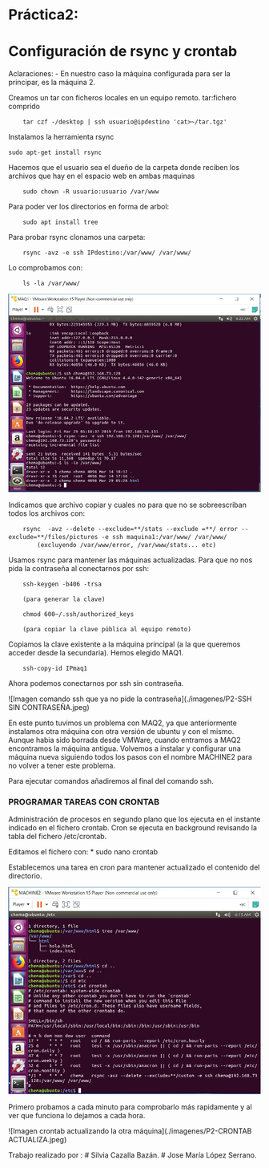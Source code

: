 # Práctica2:
# Configuración de rsync y crontab

Aclaraciones:
	- En nuestro caso la máquina configurada para ser la principar, es la máquina 2.
	
Creamos un tar con ficheros locales en un equipo remoto.
tar:fichero comprido

```
	tar czf -/desktop | ssh usuario@ipdestino 'cat>~/tar.tgz'
```

Instalamos la herramienta rsync

```
sudo apt-get install rsync
```

Hacemos que el usuario sea el dueño de la carpeta donde reciben los archivos que hay en el espacio web en ambas maquinas

```
	sudo chown -R usuario:usuario /var/www
```

Para poder ver los directorios en forma de arbol:

```
	sudo apt install tree
```

Para probar rsync clonamos una carpeta:
	
```
	rsync -avz -e ssh IPdestino:/var/www/ /var/www/
```

Lo comprobamos con: 

```
	ls -la /var/www/
```

![Imagen clonado de directorios](./imagenes/P2-CLONAR.jpeg)

Indicamos que archivo copiar y cuales no para que no se sobreescriban todos los archivos con:

```
	rsync  -avz --delete --exclude=**/stats --exclude =**/ error -- exclude=**/files/pictures -e ssh maquina1:/var/www/ /var/www/			
		(excluyendo /var/www/error, /var/www/stats... etc)
```

Usamos rsync para mantener las máquinas actualizadas. Para que no nos pida la contraseña al conectarnos por ssh:

```	
	ssh-keygen -b406 -trsa
```
		(para generar la clave)
		
```		
	chmod 600~/.ssh/authorized_keys
```
		(para copiar la clave pública al equipo remoto)
		
Copiamos la clave existente a la máquina principal (a la que queremos acceder desde la secundaria). Hemos elegido MAQ1.

```
	ssh-copy-id IPmaq1
```

Ahora podemos conectarnos por ssh sin contraseña.
 
 ![Imagen comando ssh que ya no pide la contraseña](./imagenes/P2-SSH SIN CONTRASEÑA.jpeg)

En este punto tuvimos un problema con MAQ2, ya que anteriormente instalamos otra máquina con otra versión de ubuntu y con el mismo. 
		Aunque habia sido borrada desde VMWare, cuando entramos a MAQ2 encontramos la máquina antigua.
Volvemos a instalar y configurar una máquina nueva siguiendo todos los pasos con el nombre MACHINE2 para no volver a tener este problema.

Para ejecutar comandos añadiremos al final del comando ssh.

### PROGRAMAR TAREAS CON CRONTAB

Administración de procesos en segundo plano que los ejecuta en el instante indicado en el fichero crontab.
Cron se ejecuta en background revisando la tabla del fichero /etc/crontab.

Editamos el fichero con:
	* sudo nano crontab

Establecemos una tarea en cron para mantener actualizado el contenido del directorio.

![Instrucción introducida en el archivo crontab](./imagenes/P2-CRONTAB.jpeg)

Primero probamos a cada minuto para comprobarlo más rapidamente y al ver que funciona lo dejamos a cada hora.

![Imagen crontab actualizando la otra máquina](./imagenes/P2-CRONTAB ACTUALIZA.jpeg)


Trabajo realizado por :
		# Silvia Cazalla Bazán.
		# Jose María López Serrano.
